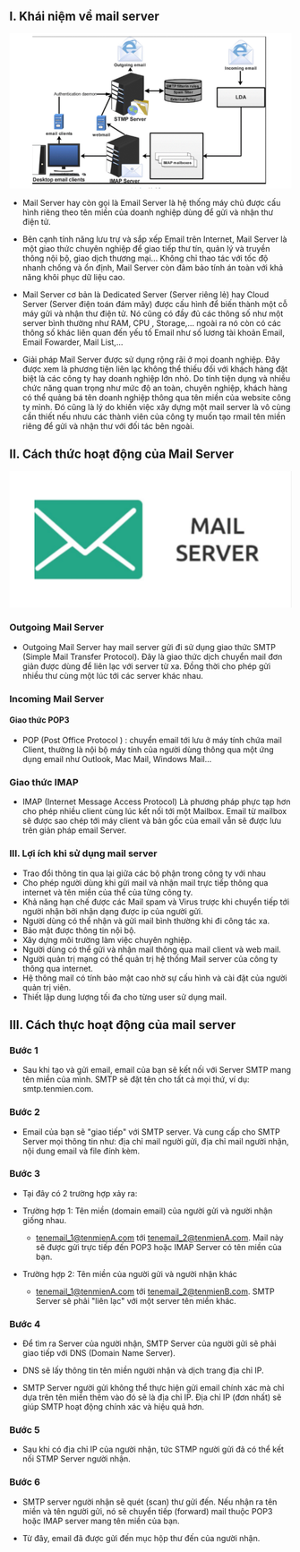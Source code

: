 ## I. Khái niệm về mail server
<img src="img/1.png">

- Mail Server hay còn gọi là Email Server là hệ thống máy chủ được cấu hình riêng theo tên miền của doanh nghiệp dùng để gửi và nhận thư điện tử.

- Bên cạnh tính năng lưu trự và sắp xếp Email trên Internet, Mail Server là một giao thức chuyên nghiệp để giao tiếp thư tín, quản lý và truyền thông nội bộ, giao dịch thương mại... Không chỉ thao tác với tốc độ nhanh chống và ổn định, Mail Server còn đảm bảo tính án toàn với khả năng khôi phục dữ liệu cao. 

- Mail Server cơ bản là Dedicated Server (Server riêng lẻ) hay Cloud Server (Server điện toán đám mây) được cấu hình để biến thành một cỗ máy gửi và nhận thư điện tử. Nó cũng có đầy đủ các thông số như một server bình thường như RAM, CPU , Storage,... ngoài ra nó còn có các thông số khác liên quan đến yếu tố Email như số lương tài khoản Email, Email Fowarder, Mail List,...
- Giải pháp Mail Server được sử dụng rộng rãi ở mọi doanh nghiệp. Đây được xem là phương tiện liên lạc không thể thiếu đối với khách hàng đặt biệt là các công ty hay doanh nghiệp lớn nhỏ. Do tính tiện dụng và nhiều chức năng quan trọng như mức độ an toàn, chuyên nghiệp, khách hàng có thể quảng bá tên doanh nghiệp thông qua tên miền của website công ty mình. Đó cũng là lý do khiến việc xây dựng một mail server là vô cùng cần thiết nếu nhưu các thành viên của công ty muốn tạo rmail tên miền riêng để gửi và nhận thư với đối tác bên ngoài.

## II. Cách thức hoạt động của Mail Server
<img src="img/2.png">

### Outgoing Mail Server
- Outgoing Mail Server hay mail server gửi đi sử dụng giao thức SMTP (Simple Mail Transfer Protocol). Đây là giao thức dịch chuyển mail đơn giản được dùng để liên lạc với server từ xa. Đồng thời cho phép gửi nhiều thư cùng một lúc tới các server khác nhau.

### Incoming Mail Server
#### Giao thức POP3 
- POP (Post Office Protocol ) : chuyển email tới lưu ở máy tính chứa mail Client, thường là nội bộ máy tính của người dùng thông qua một ứng dụng email như Outlook, Mac Mail, Windows Mail...


### Giao thức IMAP
- IMAP (Internet Message Access Protocol) Là phương pháp phực tạp hơn cho phép nhiều client cùng lúc kết nối tới một Mailbox. Email từ mailbox sẽ được sao chép tới máy client và bản gốc của email vẫn sẽ được lưu trên giản pháp email Server.

### III. Lợi ích khi sử dụng mail server 
- Trao đổi thông tin qua lại giữa các bộ phận trong công ty với nhau
- Cho phép người dùng khi gửi mail và nhận mail trực tiếp thông qua internet và tên miền của thể của từng công ty.
- Khả năng hạn chế được các Mail spam và Virus trược khi chuyển tiếp tới người nhận bởi nhận dạng được ip của người gửi.
- Người dùng có thể nhận và gửi mail bình thường khi đi công tác xa.
- Bảo mật được thông tin nội bộ.
- Xây dựng môi trường làm việc chuyên nghiệp.
- Người dùng có thể gửi và nhận mail thông qua mail client và web mail.
- Người quản trị mạng có thể quản trị hệ thống Mail server của công ty thông qua internet.
- Hệ thông mail có tính bảo mật cao nhờ sự cấu hình và cài đặt của người quản trị viên.
- Thiết lập dung lượng tối đa cho từng user sử dụng mail.


## III. Cách thực hoạt động của mail server
### Bước 1
- Sau khi tạo và gửi email, email của bạn sẽ kết nối với Server SMTP mang tên miền của mình. SMTP sẽ đặt tên cho tất cả mọi thứ, ví dụ: smtp.tenmien.com.

### Bước 2
- Email của bạn sẽ "giao tiếp" với SMTP server. Và cung cấp cho SMTP Server mọi thông tin như: địa chỉ mail người gửi, địa chỉ mail người nhận, nội dung email và file đính kèm.

### Bước 3
- Tại đây có 2 trường hợp xảy ra:

- Trường hợp 1: Tên miền (domain email) của người gửi và người nhận giống nhau. 

    + tenemail_1@tenmienA.com tới tenemail_2@tenmienA.com. Mail này sẽ được gửi trực tiếp đến POP3 hoặc IMAP Server có tên miền của bạn. 

- Trường hợp 2: Tên miền của người gửi và người nhận khác
    + tenemail_1@tenmienA.com tới tenemail_2@tenmienB.com. SMTP Server sẽ phải "liên lạc" với một server tên miền khác.

### Bước 4
- Để tìm ra Server của người nhận, SMTP Server của người gửi sẽ phải giao tiếp với DNS (Domain Name Server). 

- DNS sẽ lấy thông tin tên miền người nhận và dịch trang địa chỉ IP. 

- SMTP Server người gửi không thể thực hiện gửi email chính xác mà chỉ dựa trên tên miền thêm vào đó sẽ là địa chỉ IP. Địa chỉ IP (đơn nhất) sẽ giúp SMTP hoạt động chính xác và hiệu quả hơn.

### Bước 5
- Sau khi có địa chỉ IP của người nhận, tức STMP người gửi đã có thể kết nối STMP Server người nhận.

### Bước 6
- SMTP server người nhận sẽ quét (scan) thư gửi đến. Nếu nhận ra tên miền và tên người gửi, nó sẽ chuyển tiếp (forward) mail thuộc POP3 hoặc IMAP server mang tên miền của bạn. 

- Từ đây, email đã được gửi đến mục hộp thư đến của người nhận.
